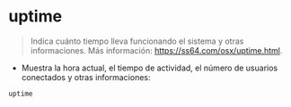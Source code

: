 # uptime

> Indica cuánto tiempo lleva funcionando el sistema y otras informaciones.
> Más información: <https://ss64.com/osx/uptime.html>.

- Muestra la hora actual, el tiempo de actividad, el número de usuarios conectados y otras informaciones:

`uptime`
